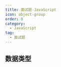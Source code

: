 ```yaml
---
title: 面试题-JavaScript
icon: object-group
order: 0
category:
  - JavaScript
tag:
  - 面试题
---
```


## 数据类型
